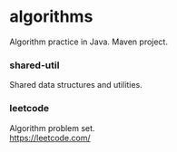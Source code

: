 # algorithms

Algorithm practice in Java.
Maven project.

### shared-util
Shared data structures and utilities.

### leetcode
Algorithm problem set.  
https://leetcode.com/